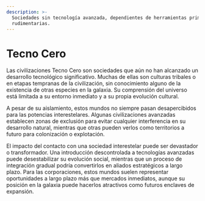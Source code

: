 ```yaml
---
description: >-
  Sociedades sin tecnología avanzada, dependientes de herramientas primitivas o
  rudimentarias.
---
```


# Tecno Cero

Las civilizaciones Tecno Cero son sociedades que aún no han alcanzado un desarrollo tecnológico significativo. Muchas de ellas son culturas tribales o en etapas tempranas de la civilización, sin conocimiento alguno de la existencia de otras especies en la galaxia. Su comprensión del universo está limitada a su entorno inmediato y a su propia evolución cultural.

A pesar de su aislamiento, estos mundos no siempre pasan desapercibidos para las potencias interestelares. Algunas civilizaciones avanzadas establecen zonas de exclusión para evitar cualquier interferencia en su desarrollo natural, mientras que otras pueden verlos como territorios a futuro para colonización o explotación.

El impacto del contacto con una sociedad interestelar puede ser devastador o transformador. Una introducción descontrolada a tecnologías avanzadas puede desestabilizar su evolución social, mientras que un proceso de integración gradual podría convertirlos en aliados estratégicos a largo plazo. Para las corporaciones, estos mundos suelen representar oportunidades a largo plazo más que mercados inmediatos, aunque su posición en la galaxia puede hacerlos atractivos como futuros enclaves de expansión.
